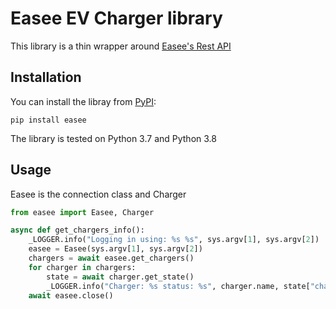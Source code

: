 # Easee EV Charger library

This library is a thin wrapper around [Easee's Rest API](https://api.easee.cloud/index.html)

## Installation

You can install the libray from [PyPI](https://pypi.org/project/easee/):

    pip install easee

The library is tested on Python 3.7 and Python 3.8

## Usage

Easee is the connection class and Charger

```python
from easee import Easee, Charger

async def get_chargers_info():
    _LOGGER.info("Logging in using: %s %s", sys.argv[1], sys.argv[2])
    easee = Easee(sys.argv[1], sys.argv[2])
    chargers = await easee.get_chargers()
    for charger in chargers:
        state = await charger.get_state()
        _LOGGER.info("Charger: %s status: %s", charger.name, state["chargerOpMode"])
    await easee.close()
```
